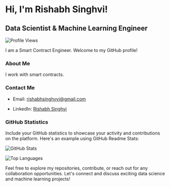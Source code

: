 # Hi, I'm Rishabh Singhvi!

## Data Scientist & Machine Learning Engineer

![Profile Views](https://komarev.com/ghpvc/?username=rishabhRsinghvi)

I am a Smart Contract Engineer. Welcome to my GitHub profile!

### About Me

I work with smart contracts.

### Contact Me

- Email: rishabhsinghvvi@gmail.com

- LinkedIn: [Rishabh Singhvi](https://www.linkedin.com/in/your-linkedin-profile)

### GitHub Statistics

Include your GitHub statistics to showcase your activity and contributions on the platform. Here's an example using GitHub Readme Stats:

![GitHub Stats](https://github-readme-stats.vercel.app/api?username=rishabhRsinghvi&show_icons=true&count_private=true&theme=dark)

![Top Languages](https://github-readme-stats.vercel.app/api/top-langs/?username=rishabhRsinghvi&layout=compact&theme=dark)

Feel free to explore my repositories, contribute, or reach out for any collaboration opportunities. Let's connect and discuss exciting data science and machine learning projects!






